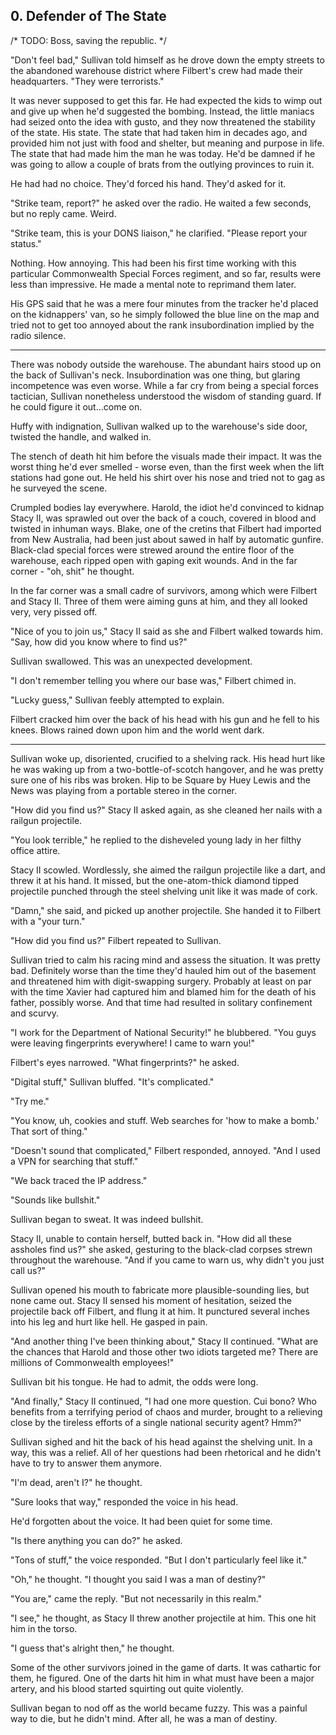 ## 0. Defender of The State

/* TODO: Boss, saving the republic. */

"Don't feel bad," Sullivan told himself as he drove down the empty streets to the abandoned warehouse district where Filbert's crew had made their headquarters. "They were terrorists."

It was never supposed to get this far. He had expected the kids to wimp out and give up when he'd suggested the bombing. Instead, the little maniacs had seized onto the idea with gusto, and they now threatened the stability of the state. His state. The state that had taken him in decades ago, and provided him not just with food and shelter, but meaning and purpose in life. The state that had made him the man he was today. He'd be damned if he was going to allow a couple of brats from the outlying provinces to ruin it.

He had had no choice. They'd forced his hand. They'd asked for it.

"Strike team, report?" he asked over the radio. He waited a few seconds, but no reply came. Weird.

"Strike team, this is your DONS liaison," he clarified. "Please report your status."

Nothing. How annoying. This had been his first time working with this particular Commonwealth Special Forces regiment, and so far, results were less than impressive. He made a mental note to reprimand them later.

His GPS said that he was a mere four minutes from the tracker he'd placed on the kidnappers' van, so he simply followed the blue line on the map and tried not to get too annoyed about the rank insubordination implied by the radio silence.

---

There was nobody outside the warehouse. The abundant hairs stood up on the back of Sullivan's neck. Insubordination was one thing, but glaring incompetence was even worse. While a far cry from being a special forces tactician, Sullivan nonetheless understood the wisdom of standing guard. If he could figure it out...come on.

Huffy with indignation, Sullivan walked up to the warehouse's side door, twisted the handle, and walked in.

The stench of death hit him before the visuals made their impact. It was the worst thing he'd ever smelled - worse even, than the first week when the lift stations had gone out. He held his shirt over his nose and tried not to gag as he surveyed the scene.

Crumpled bodies lay everywhere. Harold, the idiot he'd convinced to kidnap Stacy II, was sprawled out over the back of a couch, covered in blood and twisted in inhuman ways. Blake, one of the cretins that Filbert had imported from New Australia, had been just about sawed in half by automatic gunfire. Black-clad special forces were strewed around the entire floor of the warehouse, each ripped open with gaping exit wounds. And in the far corner - "oh, shit" he thought.

In the far corner was a small cadre of survivors, among which were Filbert and Stacy II. Three of them were aiming guns at him, and they all looked very, very pissed off.

"Nice of you to join us," Stacy II said as she and Filbert walked towards him. "Say, how did you know where to find us?"

Sullivan swallowed. This was an unexpected development.

"I don't remember telling you where our base was," Filbert chimed in.

"Lucky guess," Sullivan feebly attempted to explain.

Filbert cracked him over the back of his head with his gun and he fell to his knees. Blows rained down upon him and the world went dark.

---

Sullivan woke up, disoriented, crucified to a shelving rack. His head hurt like he was waking up from a two-bottle-of-scotch hangover, and he was pretty sure one of his ribs was broken. Hip to be Square by Huey Lewis and the News was playing from a portable stereo in the corner.

"How did you find us?" Stacy II asked again, as she cleaned her nails with a railgun projectile.

"You look terrible," he replied to the disheveled young lady in her filthy office attire.

Stacy II scowled. Wordlessly, she aimed the railgun projectile like a dart, and threw it at his hand. It missed, but the one-atom-thick diamond tipped projectile punched through the steel shelving unit like it was made of cork.

"Damn," she said, and picked up another projectile. She handed it to Filbert with a "your turn."

"How did you find us?" Filbert repeated to Sullivan.

Sullivan tried to calm his racing mind and assess the situation. It was pretty bad. Definitely worse than the time they'd hauled him out of the basement and threatened him with digit-swapping surgery. Probably at least on par with the time Xavier had captured him and blamed him for the death of his father, possibly worse. And that time had resulted in solitary confinement and scurvy.

"I work for the Department of National Security!" he blubbered. "You guys were leaving fingerprints everywhere! I came to warn you!"

Filbert's eyes narrowed. "What fingerprints?" he asked.

"Digital stuff," Sullivan bluffed. "It's complicated."

"Try me."

"You know, uh, cookies and stuff. Web searches for 'how to make a bomb.' That sort of thing."

"Doesn't sound that complicated," Filbert responded, annoyed. "And I used a VPN for searching that stuff."

"We back traced the IP address."

"Sounds like bullshit."

Sullivan began to sweat. It was indeed bullshit.

Stacy II, unable to contain herself, butted back in. "How did all these assholes find us?" she asked, gesturing to the black-clad corpses strewn throughout the warehouse. "And if you came to warn us, why didn't you just call us?"

Sullivan opened his mouth to fabricate more plausible-sounding lies, but none came out. Stacy II sensed his moment of hesitation, seized the projectile back off Filbert, and flung it at him. It punctured several inches into his leg and hurt like hell. He gasped in pain.

"And another thing I've been thinking about," Stacy II continued. "What are the chances that Harold and those other two idiots targeted me? There are millions of Commonwealth employees!"

Sullivan bit his tongue. He had to admit, the odds were long.

"And finally," Stacy II continued, "I had one more question. Cui bono? Who benefits from a terrifying period of chaos and murder, brought to a relieving close by the tireless efforts of a single national security agent? Hmm?"

Sullivan sighed and hit the back of his head against the shelving unit. In a way, this was a relief. All of her questions had been rhetorical and he didn't have to try to answer them anymore.

"I'm dead, aren't I?" he thought.

"Sure looks that way," responded the voice in his head.

He'd forgotten about the voice. It had been quiet for some time.

"Is there anything you can do?" he asked.

"Tons of stuff," the voice responded. "But I don't particularly feel like it."

"Oh," he thought. "I thought you said I was a man of destiny?"

"You are," came the reply. "But not necessarily in this realm."

"I see," he thought, as Stacy II threw another projectile at him. This one hit him in the torso.

"I guess that's alright then," he thought.

Some of the other survivors joined in the game of darts. It was cathartic for them, he figured. One of the darts hit him in what must have been a major artery, and his blood started squirting out quite violently.

Sullivan began to nod off as the world became fuzzy. This was a painful way to die, but he didn't mind. After all, he was a man of destiny.
